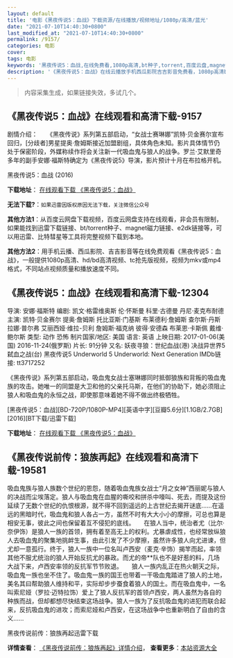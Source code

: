 ```yaml
---
layout: default
title: '电影《黑夜传说5：血战》下载资源/在线播放/视频地址/1080p/高清/蓝光'
date: "2021-07-10T14:40:30+0800"
last_modified_at: "2021-07-10T14:40:30+0800"
permalink: /9157/
categories: 电影
cover:
tags: 电影
keywords: '黑夜传说5：血战,在线免费看,1080p高清,bt种子,torrent,百度云盘,magnet,磁力链,迅雷下载资源'
description: '《黑夜传说5：血战》在线云播放手机西瓜影院吉吉影音免费看，1080p高清bd/hd未删减完整版和tc抢先枪版，mkv/mp4格式，附带bt/torrent种子、magnet/磁力链、百度云盘、网盘资源迅雷下载链接'
---
```


>内容采集生成，如果链接失效，多试几个。


## 《黑夜传说5：血战》在线观看和高清下载-9157

剧情介绍：　　《黑夜传说》系列第五部启动，“女战士赛琳娜”凯特·贝金赛尔宣布回归，[分歧者]男星提奥·詹姆斯接近加盟剧组，具体角色未知。影片具体情节仍处于保密阶段，外媒称续作将会关注新一代吸血鬼与狼人的战争。罗兰·艾默里奇多年的副手安娜·福斯特确定为《黑夜传说5》导演，影片预计十月在布拉格开机。


黑夜传说5：血战 (2016)

**下载地址**： [在线观看下载 《黑夜传说5：血战》](https://www.btbtdy.me/btdy/dy8736.html) 


**无法下载?**：`如果迅雷因版权原因无法下载，关注微信公众号 `

**其他方法1**：从百度云网盘下载视频，百度云网盘支持在线观看，非会员有限制，如果能找到迅雷下载链接、bt/torrent种子、magnet磁力链接、e2dk链接等，可以用迅雷、比特彗星等工具将完整视频下载到本地。

**其他方法2**：用手机云播、西瓜影院、吉吉影音等在线免费观看《黑夜传说5：血战》，一般提供1080p高清、hd/bd高清视频、tc抢先版视频，视频为mkv或mp4格式，不同站点视频质量和播放速度不同。


## 《黑夜传说5：血战》在线观看和高清下载-12304

导演: 安娜·福斯特 编剧: 凯文·格雷维奥斯 伦·怀斯曼 科里·古德曼 丹尼·麦克布耐德 主演: 凯特·贝金赛尔 提奥·詹姆斯 托比亚斯·门基斯 布莱德利·詹姆斯 查尔斯·丹斯 拉娜·普尔弗 艾丽西娅·维拉-贝利 詹姆斯·福克纳 彼得·安德森 布莱恩·卡斯佩 戴维·鲍尔斯 类型: 动作 恐怖 制片国家/地区: 美国 语言: 英语 上映日期: 2017-01-06(美国) 2016-11-24(俄罗斯) 片长: 91分钟 又名: 妖夜寻狼：世纪血战(港) 决战异世界5 弑血之战(台) 黑夜传说5 Underworld 5 Underworld: Next Generation IMDb链接: tt3717252

《黑夜传说》系列第五部启动，吸血鬼女战士塞琳娜同时抵御狼族和背叛的吸血鬼族的攻击。她唯一的同盟是大卫和他的父亲托马斯，在他们的协助下，她必须阻止狼人和吸血鬼的永恒之战，即使那意味着她不得不做出终极牺牲。


[黑夜传说5：血战][BD-720P/1080P-MP4][英语中字][豆瓣5.6分][1.1GB/2.7GB][2016][BT下载/迅雷下载]

**下载地址**： [在线观看下载 《黑夜传说5：血战》](https://www.btdx8.com/torrent/underworld_blood_wars_2016.html) 


## 《黑夜传说前传：狼族再起》在线观看和高清下载-19581

吸血鬼族与狼人族数个世纪的恩怨，随着吸血鬼族女战士&ldquo;月之女神”西丽妮与狼人的决战而尘埃落定。狼人与吸血鬼在血腥的嘶咬和拼杀中嚎叫、死去，而提及这份延续了无数个世纪的仇恨根源，就不得不回到遥远的上古世纪去揭开谜底……在遥远的黑暗时代，吸血鬼和狼人各占一方，虽然不时有大大小小的摩擦，可总也算是相安无事，彼此之间也保留着互不侵犯的底线。　　在狼人当中，统治者尤（比尔&middot;奈伊饰）是狼人一族的首领，拥有着至高无上的权利。尤暴虐成性，也经常放纵狼人去吸血鬼的聚集地挑衅生事，由此引发了不少摩擦，虽然许多狼人向尤进谏，但尤却一意孤行。终于，狼人一族中一位名叫卢西安（麦克&middot;辛饰）揭竿而起，率领其他不服尤统治的狼人开始反抗尤的暴政。而尤的帝**队也不是好惹的料，几场大战下来，卢西安率领的反抗军节节败退。　　狼人一族内乱正在热火朝天之际，吸血鬼一族也坐不住了。吸血鬼一族的国王也带着一干吸血鬼踏进了狼人的土地，美名其曰帮助狼人维持和平，实际却步步蚕食着狼人的国土。而在吸血鬼中，一名叫索尼娅（罗拉·迈特拉饰）爱上了狼人反抗军的首领卢西安，两人虽然为各自的种族而战，但却都想尽快结束这场战争。狼人一族为了反抗吸血鬼的进犯而联合起来，反抗吸血鬼的进攻；而索尼娅和卢西安，在这场战争中也重新明白了自由的含义……


黑夜传说前传：狼族再起迅雷下载

**详情查看**： [《黑夜传说前传：狼族再起》详情介绍](/movie/19581/)， **查看更多**：[本站资源大全](/movie/t/all/)

